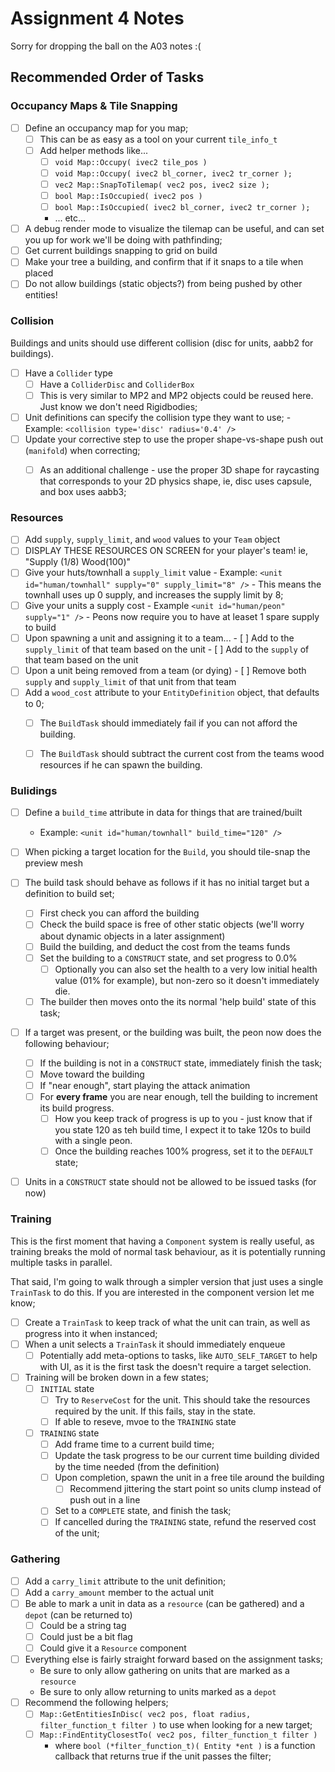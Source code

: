 Assignment 4 Notes
=======

Sorry for dropping the ball on the A03 notes :(

## Recommended Order of Tasks

### Occupancy Maps & Tile Snapping
- [ ] Define an occupancy map for you map;
    - [ ] This can be as easy as a tool on your current `tile_info_t`
    - [ ] Add helper methods like...
        - [ ] `void Map::Occupy( ivec2 tile_pos )`
        - [ ] `void Map::Occupy( ivec2 bl_corner, ivec2 tr_corner );`
        - [ ] `vec2 Map::SnapToTilemap( vec2 pos, ivec2 size );`
        - [ ] `bool Map::IsOccupied( ivec2 pos )`
        - [ ] `bool Map::IsOccupied( ivec2 bl_corner, ivec2 tr_corner );`
        - ... etc... 
- [ ] A debug render mode to visualize the tilemap can be useful, and can set you up for work we'll be doing with pathfinding; 
- [ ] Get current buildings snapping to grid on build
- [ ] Make your tree a building, and confirm that if it snaps to a tile when placed
- [ ] Do not allow buildings (static objects?) from being pushed by other entities!

### Collision 
Buildings and units should use different collision (disc for units, aabb2 for buildings).

- [ ] Have a `Collider` type
    - [ ] Have a `ColliderDisc` and `ColliderBox`
    - [ ] This is very similar to MP2 and MP2 objects could be reused here.  Just know we don't need Rigidbodies; 
- [ ] Unit definitions can specify the collision type they want to use;
      - Example: `<collision type='disc' radius='0.4' />`
- [ ] Update your corrective step to use the proper shape-vs-shape push out (`manifold`) when correcting; 
    - [ ] As an additional challenge - use the proper 3D shape for raycasting that corresponds to your 2D physics shape, ie, disc uses capsule, and box uses aabb3; 


### Resources
- [ ] Add `supply`, `supply_limit`, and `wood` values to your `Team` object
- [ ] DISPLAY THESE RESOURCES ON SCREEN for your player's team!  ie, "Supply (1/8)  Wood(100)"
- [ ] Give your huts/townhall a `supply_limit` value
      - Example: `<unit id="human/townhall" supply="0" supply_limit="8" />`
      - This means the townhall uses up 0 supply, and increases the supply limit by 8;
- [ ] Give your units a supply cost
      - Example `<unit id="human/peon" supply="1" />`
      - Peons now require you to have at leaset 1 spare supply to build
- [ ] Upon spawning a unit and assigning it to a team...
      - [ ] Add to the `supply_limit` of that team based on the unit
      - [ ] Add to the `supply` of that team based on the unit
- [ ] Upon a unit being removed from a team (or dying)
      - [ ] Remove both `supply` and `supply_limit` of that unit from that team
- [ ] Add a `wood_cost` attribute to your `EntityDefinition` object, that defaults to 0; 
    - [ ] The `BuildTask` should immediately fail if you can not afford the building.
    - [ ] The `BuildTask` should subtract the current cost from the teams wood resources if he can spawn the building.


### Bulidings
- [ ] Define a `build_time` attribute in data for things that are trained/built
    - Example: `<unit id="human/townhall" build_time="120" />`
- [ ] When picking a target location for the `Build`, you should tile-snap the preview mesh
- [ ] The build task should behave as follows if it has no initial target but a definition to build set; 
    - [ ] First check you can afford the building
    - [ ] Check the build space is free of other static objects (we'll worry about dynamic objects in a later assignment)
    - [ ] Build the building, and deduct the cost from the teams funds
    - [ ] Set the building to a `CONSTRUCT` state, and set progress to 0.0%
        - [ ] Optionally you can also set the health to a very low initial health value (01% for example), but non-zero so it doesn't immediately die. 
    - [ ] The builder then moves onto the its normal 'help build' state of this task; 
- [ ] If a target was present, or the building was built, the peon now does the following behaviour;
    - [ ] If the building is not in a `CONSTRUCT` state, immediately finish the task; 
    - [ ] Move toward the building
    - [ ] If "near enough", start playing the attack animation
    - [ ] For **every frame** you are near enough, tell the building to increment its build progress.
        - [ ] How you keep track of progress is up to you - just know that if you state 120 as teh build time, I expect it to take 120s to build with a single peon. 
        - [ ] Once the building reaches 100% progress, set it to the `DEFAULT` state;
- [ ] Units in a `CONSTRUCT` state should not be allowed to be issued tasks (for now)


### Training
This is the first moment that having a `Component` system is really useful, as training breaks the mold of normal task behaviour, as it is potentially running multiple tasks in parallel.  

That said, I'm going to walk through a simpler version that just uses a single `TrainTask` to do this.  If you are interested in the component version let me know; 

- [ ] Create a `TrainTask` to keep track of what the unit can train, as well as progress into it when instanced; 
- [ ] When a unit selects a `TrainTask` it should immediately enqueue 
    - [ ] Potentially add meta-options to tasks, like `AUTO_SELF_TARGET` to help with UI, as it is the first task the doesn't require a target selection.
- [ ] Training will be broken down in a few states; 
    - [ ] `INITIAL` state
        - [ ] Try to `ReserveCost` for the unit.  This should take the resources required by the unit.  If this fails, stay in the state.
        - [ ] If able to reseve, mvoe to the `TRAINING` state
    - [ ] `TRAINING` state
        - [ ] Add frame time to a current build time; 
        - [ ] Update the task progress to be our current time building divided by the time needed (from the definition)
        - [ ] Upon completion, spawn the unit in a free tile around the building
            - [ ] Recommend jittering the start point so units clump instead of push out in a line
        - [ ] Set to a `COMPLETE` state, and finish the task; 
        - [ ] If cancelled during the `TRAINING` state, refund the reserved cost of the unit; 

### Gathering
- [ ] Add a `carry_limit` attribute to the unit definition; 
- [ ] Add a `carry_amount` member to the actual unit
- [ ] Be able to mark a unit in data as a `resource` (can be gathered) and a `depot` (can be returned to)
    - [ ] Could be a string tag
    - [ ] Could just be a bit flag
    - [ ] Could give it a `Resource` component
- [ ] Everything else is fairly straight forward based on the assignment tasks; 
    - Be sure to only allow gathering on units that are marked as a `resource`
    - Be sure to only allow returning to units marked as a `depot`
- [ ] Recommend the following helpers; 
    - [ ] `Map::GetEntitiesInDisc( vec2 pos, float radius, filter_function_t filter )` to use when looking for a new target; 
    - [ ] `Map::FindEntityClosestTo( vec2 pos, filter_function_t filter )`
        - where `bool (*filter_function_t)( Entity *ent )` is a function callback that returns true if the unit passes the filter; 




